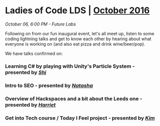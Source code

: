 # Ladies of Code LDS | [October 2016](https://www.meetup.com/Ladies-of-Code-Leeds/events/234236122/)

_October 06, 6:00 PM - Future Labs_


Following on from our fun inaugural event, let's all meet up, listen to some coding lightning talks and get to know each other by hearing about what everyone is working on (and also eat pizza and drink wine/beer/pop).

We have talks confirmed on:

### Learning C# by playing with Unity's Particle System - presented by [_Shi_](https://twitter.com/shi)
### Intro to SEO - presented by [_Natasha_](https://twitter.com/unharmonic)
### Overview of Hackspaces and a bit about the Leeds one - presented by [_Harriet_](https://twitter.com/wa1shie)
### Get into Tech course / Today I Feel project - presented by [_Kim_](https://www.meetup.com/Ladies-of-Code-Leeds/members/208547134/)

